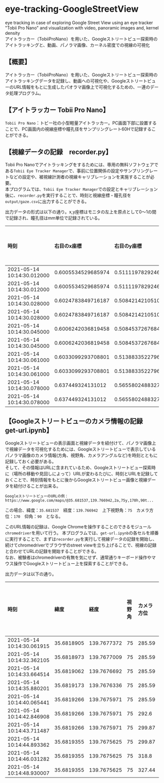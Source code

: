 # eye-tracking-GoogleStreetView
eye tracking in case of exploring Google Street View using an eye tracker "Tobii Pro Nano" and visualization with video, panoramic images and, kernel density  
アイトラッカー（TobiiProNano）を用いた、Googleストリートビュー探索時のアイトラッキングと、動画、パノラマ画像、カーネル密度での視線の可視化

## 【概要】
アイトラッカー（TobiiProNano）を用いた、Googleストリートビュー探索時のアイトラッキングデータを記録し、動画への可視化や、GoogleストリートビューのURL情報をもとに生成したパオラマ画像上で可視化するための、一連のデータ処理プログラム。

## 【アイトラッカー Tobii Pro Nano】
`Tobii Pro Nano`：トビー社の小型軽量アイトラッカー。PC画面下部に設置することで、PC画面内の視線座標や瞳孔径をサンプリングレート60Hで記録することができる。

## 【視線データの記録　recorder.py】
Tobii Pro Nanoでアイトラッキングをするためには、専用の無料ソフトウェアである`Tobii Eye Tracker Manager`で、事前に位置関係の設定やサンプリングレートなどの設定や、被視線計測者の視線キャリブレーションを実施することが必要。  
本プログラムでは、`Tobii Eye Tracker Manager`での設定とキャリブレーション後に、`recorder.py`を実行することで、時刻と視線座標・瞳孔径を`output/gaze.csv`に出力することができる。  

出力データの形式は以下の通り。x,y座標はモニタの左上を原点として0〜1の間で記録され、瞳孔径はmm単位で記録されている。

|時刻|右目のx座標|右目のy座標|左目のx座標| 左目のy座標|右目の瞳孔径|左目の瞳孔径|右目瞳孔径データ有無|左目瞳孔径データ有無|
|:----|:----|:----|:----|:----|:----|:----|:----|:----|
|2021-05-14 10:14:30.012000|0.6005534529685974| 0.5111197829246521|0.6006736159324646| 0.5411497950553894|3.6480255127|3.5655670166|True|True|
|2021-05-14 10:14:30.012000|0.6005534529685974| 0.5111197829246521|0.6006736159324646| 0.5411497950553894|3.6480255127|3.5655670166|True|True|
|2021-05-14 10:14:30.028000|0.6024783849716187| 0.5084214210510254|0.6006250381469727| 0.5380455851554871|3.65855407715|3.58148193359|True|True|
|2021-05-14 10:14:30.028000|0.6024783849716187| 0.5084214210510254|0.6006250381469727| 0.5380455851554871|3.65855407715|3.58148193359|True|True|
|2021-05-14 10:14:30.045000|0.6006242036819458| 0.5084537267684937|0.5998525619506836| 0.537571132183075|3.65812683105|3.59248352051|True|True|
|2021-05-14 10:14:30.045000|0.6006242036819458| 0.5084537267684937|0.5998525619506836| 0.537571132183075|3.65812683105|3.59248352051|True|True|
|2021-05-14 10:14:30.061000|0.6033099293708801| 0.5138833522796631|0.6076745986938477| 0.5201295018196106|3.66387939453|3.59434509277|True|True|
|2021-05-14 10:14:30.061000|0.6033099293708801| 0.5138833522796631|0.6076745986938477| 0.5201295018196106|3.66387939453|3.59434509277|True|True|
|2021-05-14 10:14:30.078000|0.637449324131012| 0.5655802488327026|0.609611451625824| 0.5185182094573975|3.21092224121|3.52241516113|True|True|
|2021-05-14 10:14:30.078000|0.637449324131012| 0.5655802488327026|0.609611451625824| 0.5185182094573975|3.21092224121|3.52241516113|True|True|


## 【Googleストリートビューのカメラ情報の記録　get-url.ipynb】
Googleストリートビューの表示画面と視線データを紐付けて、パノラマ画像上で視線データを可視化するためには、Googleストリートビューで表示しているパノラマ画像のカメラ情報(方角、視野角、カメラアングルなど)を時刻とともに記録しておく必要がある。  
そして、その情報はURLに含まれているため、Googleストリートビュー探索時に（場所の移動や見回しによって）URLが変わるたびに、時刻とURLを記録しておくことで、時刻情報をもとに後からGoogleストリートビュー画像と視線データを紐付けることが出来る。
```
GoogleストリートビューのURLの例：　https://www.google.com/maps/@35.681537,139.766942,2a,75y,170h,90t...
```
この場合、緯度：`35.681537`　経度：`139.766942`　上下視野角：`75`　カメラ方位：`170`　仰角：`90`　となる。  

このURL情報の記録は、Google Chromeを操作することのできるモジュール`chromedriver`を用いて行う。
本プログラムでは、`get-url.ipynb`の各セルを順番に実行することで、まずは`recorder.py`を実行して視線データの記録を開始し、続けてchromedriverでブラウザのstreet viewを立ち上げることで、視線の記録と合わせてURLの記録を開始することができる。  
なお、被験者はchromedriverの有無を気にせず、通常通りキーボード操作やマウス操作でGoogleストリートビュー上を探索することができる。

出力データは以下の通り。

|時刻|緯度|経度|視野角|カメラ方位|カメラ上下角度|paneID|URL|
|:----|:----|:----|:----|:----|:----|:----|:----|
|2021-05-14 10:14:30.061915|35.6818905|139.7677372|75|285.59|90|7Bo4nn9EfYkz-rdzbsKfvw|https://www.google.com/maps/@35.6818905,139.7677372,2a,75y,285.59h,90t/data=!3m6!1e1!3m4!1s7Bo4nn9EfYkz-rdzbsKfvw!2e0!7i13312!8i6656|
|2021-05-14 10:14:32.362105|35.6818973|139.7677009|75|285.59|90|DSSW3-Ba0_LXifmOIlqGbQ|https://www.google.com/maps/@35.6818973,139.7677009,2a,75y,285.59h,90t/data=!3m6!1e1!3m4!1sDSSW3-Ba0_LXifmOIlqGbQ!2e0!7i13312!8i6656|
|2021-05-14 10:14:33.664514|35.6819062|139.7676692|75|285.59|90|OzNk__GpWXGr-AZPTFrehQ|https://www.google.com/maps/@35.6819062,139.7676692,2a,75y,285.59h,90t/data=!3m6!1e1!3m4!1sOzNk__GpWXGr-AZPTFrehQ!2e0!7i13312!8i6656|
|2021-05-14 10:14:35.880201|35.6819173|139.7676336|75|285.59|90|8PXGZrEDzwsiMIW7YDyK_Q|https://www.google.com/maps/@35.6819173,139.7676336,2a,75y,285.59h,90t/data=!3m6!1e1!3m4!1s8PXGZrEDzwsiMIW7YDyK_Q!2e0!7i13312!8i6656|
|2021-05-14 10:14:40.065441|35.6819266|139.7675971|75|285.59|90|ZP0jpwMOMlI98rv61nNHSQ|https://www.google.com/maps/@35.6819266,139.7675971,2a,75y,285.59h,90t/data=!3m6!1e1!3m4!1sZP0jpwMOMlI98rv61nNHSQ!2e0!7i13312!8i6656|
|2021-05-14 10:14:42.846908|35.6819266|139.7675971|75|292.6|90|ZP0jpwMOMlI98rv61nNHSQ|https://www.google.com/maps/@35.6819266,139.7675971,2a,75y,292.6h,90t/data=!3m6!1e1!3m4!1sZP0jpwMOMlI98rv61nNHSQ!2e0!7i13312!8i6656|
|2021-05-14 10:14:43.711487|35.6819266|139.7675971|75|299.87|90|ZP0jpwMOMlI98rv61nNHSQ|https://www.google.com/maps/@35.6819266,139.7675971,2a,75y,299.87h,90t/data=!3m6!1e1!3m4!1sZP0jpwMOMlI98rv61nNHSQ!2e0!7i13312!8i6656|
|2021-05-14 10:14:44.893362|35.6819355|139.7675625|75|299.87|90|897Qk7Djww5VYSYoJleJew|https://www.google.com/maps/@35.6819355,139.7675625,2a,75y,299.87h,90t/data=!3m6!1e1!3m4!1s897Qk7Djww5VYSYoJleJew!2e0!7i13312!8i6656|
|2021-05-14 10:14:46.031282|35.6819355|139.7675625|75|318.8|90|897Qk7Djww5VYSYoJleJew|https://www.google.com/maps/@35.6819355,139.7675625,2a,75y,318.8h,90t/data=!3m6!1e1!3m4!1s897Qk7Djww5VYSYoJleJew!2e0!7i13312!8i6656|
|2021-05-14 10:14:48.930007|35.6819355|139.7675625|75|327.44|90|897Qk7Djww5VYSYoJleJew|https://www.google.com/maps/@35.6819355,139.7675625,2a,75y,327.44h,90t/data=!3m6!1e1!3m4!1s897Qk7Djww5VYSYoJleJew!2e0!7i13312!8i6656|
